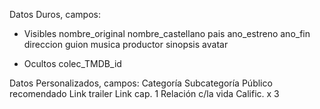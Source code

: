 Datos Duros, campos:
- Visibles
	nombre_original
	nombre_castellano
	pais
	ano_estreno
	ano_fin
	direccion
	guion
	musica
	productor
	sinopsis
	avatar

- Ocultos
	colec_TMDB_id

Datos Personalizados, campos:
	Categoría
	Subcategoría
	Público recomendado
	Link trailer
	Link cap. 1
	Relación c/la vida
	Calific. x 3
